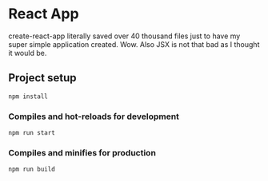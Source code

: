 # React App

create-react-app literally saved over 40 thousand files just to have my super simple application created. Wow.
Also JSX is not that bad as I thought it would be.

## Project setup
```
npm install
```

### Compiles and hot-reloads for development
```
npm run start
```

### Compiles and minifies for production
```
npm run build
```